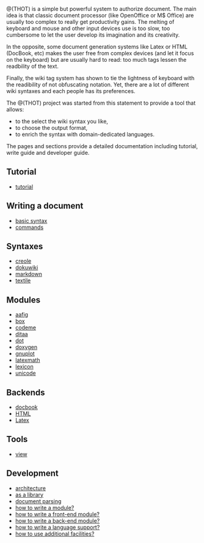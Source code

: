 
@(THOT) is a simple but powerful system to authorize document. The main
idea is that classic document processor (like OpenOffice or M$ Office)
are usually too complex to really get productivity gains. The melting of
keyboard and mouse and other input devices use is too slow, too
cumbersome to let the user develop its imagination and its creativity.

In the opposite, some document generation systems like Latex or HTML
(DocBook, etc) makes the user free from complex devices (and let it
focus on the keyboard) but are usually hard to read: too much tags
lessen the readbility of the text.

Finally, the wiki tag system has shown to tie the lightness of keyboard
with the readibility of not obfuscating notation. Yet, there are a lot
of different wiki syntaxes and each people has its preferences.

The @(THOT) project was started from this statement to provide a tool that
allows:
* to the select the wiki syntax you like,
* to choose the output format,
* to enrich the syntax with domain-dedicated languages.

The pages and sections provide a detailed documentation including tutorial, write guide and developer guide.

## Tutorial

* [tutorial](tutorial.doku)


## Writing a document

* [basic syntax](writer/basic.doku)
* [commands](writer/command.doku)

## Syntaxes

* [creole](syntax/creole.md)
* [dokuwiki](syntax/dokuwiki.doku)
* [markdown](syntax/markdown.md)
* [textile](syntax/textile.doku)

## Modules

* [aafig](mods/aafig.doku)
* [box](mods/box.md)
* [codeme](mods/codeme.md)
* [ditaa](mods/ditaa.doku)
* [dot](mods/dot.doku)
* [doxygen](mods/doxygen.doku)
* [gnuplot](mods/gnuplot.doku)
* [latexmath](mods/latexmath.doku)
* [lexicon](mods/lexicon.doku)
* [unicode](mods/unicode.md)

## Backends

* [docbook](back/docbook.doku)
* [HTML](back/html.doku)
* [Latex](back/latex.doku)

## Tools

* [view](tool/view.md)

## Development

* [architecture](dev/arch.doku)
* [as a library](dev/using.md)
* [document parsing](dev/parsing.md)
* [how to write a module?](dev/mod.doku)
* [how to write a front-end module?](dev/frontend.doku)
* [how to write a back-end module?](dev/backend.doku)
* [how to write a language support?](dev/lang.doku)
* [how to use additional facilities?](dev/addon.md)
